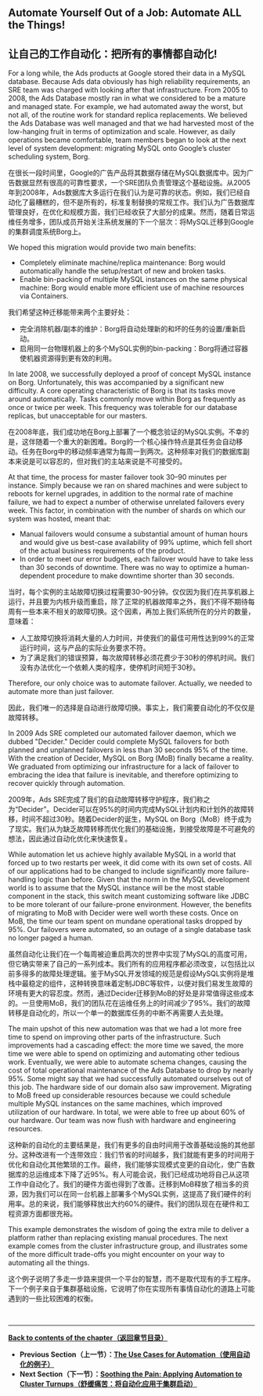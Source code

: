 ## **Automate Yourself Out of a Job: Automate ALL the Things!**

## **让自己的工作自动化：把所有的事情都自动化!**

For a long while, the Ads products at Google stored their data in a MySQL database. Because Ads data obviously has high reliability requirements, an SRE team was charged with looking after that infrastructure. From 2005 to 2008, the Ads Database mostly ran in what we considered to be a mature and managed state. For example, we had automated away the worst, but not all, of the routine work for standard replica replacements. We believed the Ads Database was well managed and that we had harvested most of the low-hanging fruit in terms of optimization and scale. However, as daily operations became comfortable, team members began to look at the next level of system development: migrating MySQL onto Google’s cluster scheduling system, Borg.

在很长一段时间里，Google的广告产品将其数据存储在MySQL数据库中。因为广告数据显然有很高的可靠性要求，一个SRE团队负责管理这个基础设施。从2005年到2008年，Ads数据库大多运行在我们认为是可靠的状态。例如，我们已经自动化了最糟糕的，但不是所有的，标准复制替换的常规工作。我们认为广告数据库管理良好，在优化和规模方面，我们已经收获了大部分的成果。然而，随着日常运维任务增多，团队成员开始关注系统发展的下一个层次：将MySQL迁移到Google的集群调度系统Borg上。

We hoped this migration would provide two main benefits:

* Completely eliminate machine/replica maintenance: Borg would automatically handle the setup/restart of new and broken tasks.
* Enable bin-packing of multiple MySQL instances on the same physical machine: Borg would enable more efficient use of machine resources via Containers.

我们希望这种迁移能带来两个主要好处：

* 完全消除机器/副本的维护：Borg将自动处理新的和坏的任务的设置/重新启动。
* 启用同一台物理机器上的多个MySQL实例的bin-packing：Borg将通过容器使机器资源得到更有效的利用。

In late 2008, we successfully deployed a proof of concept MySQL instance on Borg. Unfortunately, this was accompanied by a significant new difficulty. A core operating characteristic of Borg is that its tasks move around automatically. Tasks commonly move within Borg as frequently as once or twice per week. This frequency was tolerable for our database replicas, but unacceptable for our masters.

在2008年底，我们成功地在Borg上部署了一个概念验证的MySQL实例。不幸的是，这伴随着一个重大的新困难。Borg的一个核心操作特点是其任务会自动移动。任务在Borg中的移动频率通常为每周一到两次。这种频率对我们的数据库副本来说是可以容忍的，但对我们的主站来说是不可接受的。

At that time, the process for master failover took 30–90 minutes per instance. Simply because we ran on shared machines and were subject to reboots for kernel upgrades, in addition to the normal rate of machine failure, we had to expect a number of otherwise unrelated failovers every week. This factor, in combination with the number of shards on which our system was hosted, meant that:

* Manual failovers would consume a substantial amount of human hours and would give us best-case availability of 99% uptime, which fell short of the actual business requirements of the product.
* In order to meet our error budgets, each failover would have to take less than 30 seconds of downtime. There was no way to optimize a human-dependent procedure to make downtime shorter than 30 seconds.

当时，每个实例的主站故障切换过程需要30-90分钟。仅仅因为我们在共享机器上运行，并且要为内核升级而重启，除了正常的机器故障率之外，我们不得不期待每周有一些本来不相关的故障切换。这个因素，再加上我们系统所在的分片的数量，意味着：

* 人工故障切换将消耗大量的人力时间，并使我们的最佳可用性达到99%的正常运行时间，这与产品的实际业务要求不符。
* 为了满足我们的错误预算，每次故障转移必须花费少于30秒的停机时间。我们没有办法优化一个依赖人类的程序，使停机时间短于30秒。

Therefore, our only choice was to automate failover. Actually, we needed to automate more than just failover.

因此，我们唯一的选择是自动进行故障切换。事实上，我们需要自动化的不仅仅是故障转移。

In 2009 Ads SRE completed our automated failover daemon, which we dubbed "Decider." Decider could complete MySQL failovers for both planned and unplanned failovers in less than 30 seconds 95% of the time. With the creation of Decider, MySQL on Borg (MoB) finally became a reality. We graduated from optimizing our infrastructure for a lack of failover to embracing the idea that failure is inevitable, and therefore optimizing to recover quickly through automation.

2009年，Ads SRE完成了我们的自动故障转移守护程序，我们称之为“Decider”。Decider可以在95%的时间内完成MySQL计划内和计划外的故障转移，时间不超过30秒。随着Decider的诞生，MySQL on Borg（MoB）终于成为了现实。我们从为缺乏故障转移而优化我们的基础设施，到接受故障是不可避免的想法，因此通过自动化优化来快速恢复。

While automation let us achieve highly available MySQL in a world that forced up to two restarts per week, it did come with its own set of costs. All of our applications had to be changed to include significantly more failure-handling logic than before. Given that the norm in the MySQL development world is to assume that the MySQL instance will be the most stable component in the stack, this switch meant customizing software like JDBC to be more tolerant of our failure-prone environment. However, the benefits of migrating to MoB with Decider were well worth these costs. Once on MoB, the time our team spent on mundane operational tasks dropped by 95%. Our failovers were automated, so an outage of a single database task no longer paged a human.

虽然自动化让我们在一个每周被迫重启两次的世界中实现了MySQL的高度可用，但它确实带来了自己的一系列成本。我们所有的应用程序都必须改变，以包括比以前多得多的故障处理逻辑。鉴于MySQL开发领域的规范是假设MySQL实例将是堆栈中最稳定的组件，这种转换意味着定制JDBC等软件，以便对我们易发生故障的环境有更大的容忍度。然而，通过Decider迁移到MoB的好处是非常值得这些成本的。一旦使用MoB，我们的团队花在运维任务上的时间减少了95%。我们的故障转移是自动化的，所以一个单一的数据库任务的中断不再需要人去处理。

The main upshot of this new automation was that we had a lot more free time to spend on improving other parts of the infrastructure. Such improvements had a cascading effect: the more time we saved, the more time we were able to spend on optimizing and automating other tedious work. Eventually, we were able to automate schema changes, causing the cost of total operational maintenance of the Ads Database to drop by nearly 95%. Some might say that we had successfully automated ourselves out of this job. The hardware side of our domain also saw improvement. Migrating to MoB freed up considerable resources because we could schedule multiple MySQL instances on the same machines, which improved utilization of our hardware. In total, we were able to free up about 60% of our hardware. Our team was now flush with hardware and engineering resources.

这种新的自动化的主要结果是，我们有更多的自由时间用于改善基础设施的其他部分。这种改进有一个连带效应：我们节省的时间越多，我们就能有更多的时间用于优化和自动化其他繁琐的工作。最终，我们能够实现模式变更的自动化，使广告数据库的总运维成本下降了近95%。有人可能会说，我们已经成功地将自己从这项工作中自动化了。我们的硬件方面也得到了改善。迁移到MoB释放了相当多的资源，因为我们可以在同一台机器上部署多个MySQL实例，这提高了我们硬件的利用率。总的来说，我们能够释放出大约60%的硬件。我们的团队现在在硬件和工程资源方面都很充裕。

This example demonstrates the wisdom of going the extra mile to deliver a platform rather than replacing existing manual procedures. The next example comes from the cluster infrastructure group, and illustrates some of the more difficult trade-offs you might encounter on your way to automating all the things.

这个例子说明了多走一步路来提供一个平台的智慧，而不是取代现有的手工程序。下一个例子来自于集群基础设施，它说明了你在实现所有事情自动化的道路上可能遇到的一些比较困难的权衡。

<br>

---

**[Back to contents of the chapter（返回章节目录）](the_evolution_of_automation_at_google.md)**

* **Previous Section（上一节）：[The Use Cases for Automation（使用自动化的例子）](the_use_cases_for_automation.md)**
* **Next Section（下一节）：[Soothing the Pain: Applying Automation to Cluster Turnups（舒缓痛苦：将自动化应用于集群启动）](soothing_the_pain.md)**
